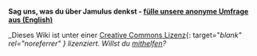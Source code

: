 

**Sag uns, was du über Jamulus denkst - [fülle unsere anonyme Umfrage aus (English)](https://forms.gle/hSSjsxjWj2Pnp5kr7)**

_Dieses Wiki ist unter einer [Creative Commons Lizenz](https://creativecommons.org/licenses/by-sa/4.0/deed.de){: target="_blank" rel="noreferrer" } lizenziert. Willst du [mithelfen](Contribution)?_
